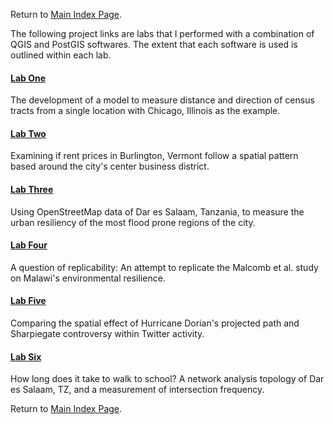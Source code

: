 Return to [Main Index Page](../index.md).

The following project links are labs that I performed with a combination of QGIS and PostGIS softwares. The extent that each software is used is outlined within each lab.

#### [Lab One](lab_1/aa_chicago_lab.md)
The development of a model to measure distance and direction of census tracts from a single location with Chicago, Illinois as the example.

#### [Lab Two](lab_2/aa_burlington_lab.md)
Examining if rent prices in Burlington, Vermont follow a spatial pattern based around the city's center business district.

#### [Lab Three](lab_6/aa_dar_lab.md)
Using OpenStreetMap data of Dar es Salaam, Tanzania, to measure the urban resiliency of the most flood prone regions of the city. 

#### [Lab Four](lab_7/aa_malawi.md)
A question of replicability: An attempt to replicate the Malcomb et al. study on Malawi's environmental resilience.  

#### [Lab Five](lab_8/aa_twitter_index.md)
Comparing the spatial effect of Hurricane Dorian's projected path and Sharpiegate controversy within Twitter activity.

#### [Lab Six](lab_final/lab.md)
How long does it take to walk to school? A network analysis topology of Dar es Salaam, TZ, and a measurement of intersection frequency.

Return to [Main Index Page](../index.md).
